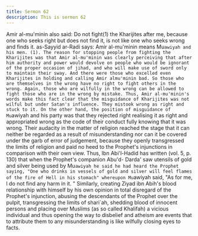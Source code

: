 ```yaml
---
title: Sermon 62
description: This is sermon 62
---
```


Amir al-mu'minin also said:
Do not fight(1) the Kharijites after me, because one who seeks right but does not find it, is
not like one who seeks wrong and finds it.
as-Sayyid ar-Radi says: Amir al-mu'minin means Mu`awiyah and his men.
(1). The reason for stopping people from fighting the Kharijites was that Amir al-mu'minin was
clearly perceiving that after him authority and power would devolve on people who would be
ignorant of the proper occasion of jihad, and who will make use of sword only to maintain their
sway. And there were those who excelled even Kharijites in holding and calling Amir almu'minin
bad.
So those who are themselves in the wrong have no right to fight others in the wrong. Again,
those who are wilfully in the wrong can be allowed to fight those who are in the wrong by
mistake.
Thus, Amir al-mu'minin's words make this fact clear that the misguidance of Kharijites was not
wilful but under Satan's influence. They mistook wrong as right and stuck to it. On the other
hand, the position of misguidance of Mu`awiyah and his party was that they rejected right
realising it as right and appropriated wrong as the code of their conduct fully knowing that it
was wrong.
Their audacity in the matter of religion reached the stage that it can neither be regarded as a
result of misunderstanding nor can it be covered under the garb of error of judgement,
because they openly transgressed the limits of religion and paid no heed to the Prophet's
injunctions in comparison with their own view.
Thus, Ibn Abi'l-Hadid has written (vol. 5, p. 130) that when the Prophet's companion Abu'd-
Darda' saw utensils of gold and silver being used by Mu`awiyah he said he had heard the
Prophet saying, "One who drinks in vessels of gold and silver will feel flames of the fire of Hell
in his stomach" whereupon Mu`awiyah said, "As for me, l do not find any harm in it.
" Similarly, creating Ziyad ibn Abih's blood relationship with himself by his own opinion in total
disregard of the Prophet's injunction, abusing the descendants of the Prophet over the pulpit,
transgressing the limits of shari`ah, shedding blood of innocent persons and placing over
Muslims (as so called Khalifah) a vicious individual and thus opening the way to disbelief and
atheism are events that to attribute them to any misunderstanding is like wilfully closing eyes
to facts.